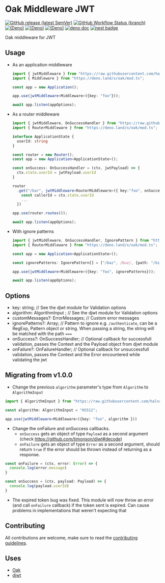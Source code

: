 # Oak Middleware JWT
[![GitHub release (latest SemVer)](https://img.shields.io/github/v/release/halvardssm/oak-middleware-jwt?logo=deno&style=flat-square)](https://github.com/halvardssm/oak-middleware-jwt)
[![GitHub Workflow Status (branch)](https://img.shields.io/github/workflow/status/halvardssm/oak-middleware-jwt/CI/master?style=flat-square&logo=github)](https://github.com/halvardssm/oak-middleware-jwt/actions?query=branch%3Amaster+workflow%3ACI)
[![(Deno)](https://img.shields.io/badge/deno-v1.6.3-green.svg?style=flat-square&logo=deno)](https://deno.land)
[![(Deno)](https://img.shields.io/badge/oak-v6.4.1-orange.svg?style=flat-square&logo=deno)](https://github.com/oakserver/oak)
[![(Deno)](https://img.shields.io/badge/djwt-v2.0-orange.svg?style=flat-square&logo=deno)](https://github.com/oakserver/oak)
[![deno doc](https://img.shields.io/badge/deno-doc-blue.svg?style=flat-square&logo=deno)](https://doc.deno.land/https/raw.githubusercontent.com/halvardssm/oak-middleware-jwt/master/mod.ts)
[![nest badge](https://nest.land/badge-block.svg)](https://nest.land/package/oak-middleware-jwt)

Oak middleware for JWT

## Usage

* As an application middleware

  ```ts
  import { jwtMiddleware } from "https://raw.githubusercontent.com/halvardssm/oak-middleware-jwt/master/mod.ts"
  import { Middleware } from "https://deno.land/x/oak/mod.ts";

  const app = new Application();

  app.use(jwtMiddleware<Middleware>({key: "foo"}));

  await app.listen(appOptions);
  ```

* As a router middleware

  ```ts
  import { jwtMiddleware, OnSuccessHandler } from "https://raw.githubusercontent.com/halvardssm/oak-middleware-jwt/master/mod.ts"
  import { RouterMiddleware } from "https://deno.land/x/oak/mod.ts";

  interface ApplicationState {
    userId: string
  }

  const router = new Router();
  const app = new Application<ApplicationState>();

  const onSuccess: OnSuccessHandler = (ctx, jwtPayload) => {
    ctx.state.userId = jwtPayload.userId
  }

  router
    .get("/bar", jwtMiddleware<RouterMiddleware>({ key:"foo", onSuccess }), async (ctx) => {
      const callerId = ctx.state.userId
      ...
    })

  app.use(router.routes());

  await app.listen(appOptions);
  ```

* With ignore patterns

  ```ts
  import { jwtMiddleware, OnSuccessHandler, IgnorePattern } from "https://raw.githubusercontent.com/halvardssm/oak-middleware-jwt/master/mod.ts"
  import { RouterMiddleware } from "https://deno.land/x/oak/mod.ts";

  const app = new Application<ApplicationState>();

  const ignorePatterns: IgnorePattern[] = ["/baz", /buz/, {path: "/biz", methods: ["GET"]}]

  app.use(jwtMiddleware<Middleware>({key: "foo", ignorePatterns}));

  await app.listen(appOptions);
  ```

## Options

* key: string; // See the djwt module for Validation options
* algorithm: AlgorithmInput ; // See the djwt module for Validation options
* customMessages?: ErrorMessages; // Custom error messages
* ignorePatterns?: Array<IgnorePattern>; // Pattern to ignore e.g. `/authenticate`, can be a RegExp, Pattern object or string. When passing a string, the string will be matched with the path `===`
* onSuccess?: OnSuccessHandler; // Optional callback for successfull validation, passes the Context and the Payload object from djwt module
* onFailure?: OnFailureHandler; // Optional callback for unsuccessfull validation, passes the Context and the Error encountered while validating the jwt

## Migrating from v1.0.0

- Change the previous `algorithm` parameter's type from `Algorithm` to `AlgorithmInput`

```ts
import { AlgorithmInput } from "https://raw.githubusercontent.com/halvardssm/oak-middleware-jwt/master/mod.ts";

const algorithm: AlgorithmInput = "HS512";

app.use(jwtMiddleware<Middleware>({key: "foo", algorithm }))
```

- Change the onFailure and onSuccess callbacks.
  - `onSuccess` gets an object of type `Payload` as a second argument (check https://github.com/timonson/djwt#decode)
  - `onFailure` gets an object of type `Error` as a second argument, should return `true` if the error should be thrown instead of returning as a response.

```ts
const onFailure = (ctx, error: Error) => {
  console.log(error.message)
}

const onSuccess = (ctx, payload: Payload) => {
  console.log(payload.userId)
}
```

- The expired token bug was fixed. This module will now throw an error (and call `onFailure` callback) if the token sent is expired. Can cause problems in implementations that weren't expecting that


## Contributing

All contributions are welcome, make sure to read the [contributing guidelines](./.github/CONTRIBUTING.md).

## Uses

* [Oak](https://deno.land/x/oak/)
* [djwt](https://deno.land/x/djwt)
